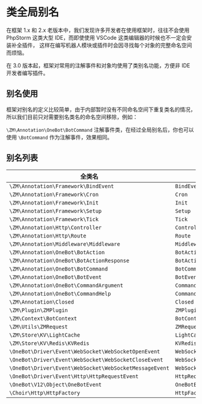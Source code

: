 # 类全局别名

在框架 1.x 和 2.x 老版本中，我们发现许多开发者在使用框架时，往往不会使用 PhpStorm 这类大型 IDE，而即使使用 VSCode 这类编辑器的时候也不一定会安装补全插件，
这样在编写机器人模块或插件时会因寻找每个对象的完整命名空间而烦恼。

在 3.0 版本起，框架对常用的注解事件和对象均使用了类别名功能，方便非 IDE 开发者编写插件。

## 别名使用

框架对别名的定义比较简单，由于内部暂时没有不同命名空间下重复类名的情况，所以我们目前只对需要别名类名的命名空间移除，例如：

`\ZM\Annotation\OneBot\BotCommand` 注解事件类，在经过全局别名后，你也可以使用 `\BotCommand` 作为注解事件，效果相同。

## 别名列表
| 全类名                                                    | 别名                      |
|--------------------------------------------------------|-------------------------|
| `\ZM\Annotation\Framework\BindEvent`                   | `BindEvent`             |
| `\ZM\Annotation\Framework\Cron`                        | `Cron`                  |
| `\ZM\Annotation\Framework\Init`                        | `Init`                  |
| `\ZM\Annotation\Framework\Setup`                       | `Setup`                 |
| `\ZM\Annotation\Framework\Tick`                        | `Tick`                  |
| `\ZM\Annotation\Http\Controller`                       | `Controller`            |
| `\ZM\Annotation\Http\Route`                            | `Route`                 |
| `\ZM\Annotation\Middleware\Middleware`                 | `Middleware`            |
| `\ZM\Annotation\OneBot\BotAction`                      | `BotAction`             |
| `\ZM\Annotation\OneBot\BotActionResponse`              | `BotActionResponse`     |
| `\ZM\Annotation\OneBot\BotCommand`                     | `BotCommand`            |
| `\ZM\Annotation\OneBot\BotEvent`                       | `BotEvent`              |
| `\ZM\Annotation\OneBot\CommandArgument`                | `CommandArgument`       |
| `\ZM\Annotation\OneBot\CommandHelp`                    | `CommandHelp`           |
| `\ZM\Annotation\Closed`                                | `Closed`                |
| `\ZM\Plugin\ZMPlugin`                                  | `ZMPlugin`              |
| `\ZM\Context\BotContext`                               | `BotContext`            |
| `\ZM\Utils\ZMRequest`                                  | `ZMRequest`             |
| `\ZM\Store\KV\LightCache`                              | `LightCache`            |
| `\ZM\Store\KV\Redis\KVRedis`                           | `KVRedis`               |
| `\OneBot\Driver\Event\WebSocket\WebSocketOpenEvent`    | `WebSocketOpenEvent`    |
| `\OneBot\Driver\Event\WebSocket\WebSocketCloseEvent`   | `WebSocketCloseEvent`   |
| `\OneBot\Driver\Event\WebSocket\WebSocketMessageEvent` | `WebSocketMessageEvent` |
| `\OneBot\Driver\Event\Http\HttpRequestEvent`           | `HttpRequestEvent`      |
| `\OneBot\V12\Object\OneBotEvent`                       | `OneBotEvent`           |
| `\Choir\Http\HttpFactory`                              | `HttpFactory`           |
